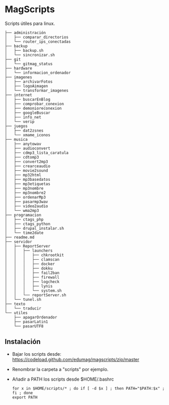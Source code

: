 # MagScripts

Scripts útiles para linux.

```
├── administración
│   ├── comparar_directorios
│   └── router_ips_conectadas
├── backup
│   ├── backup.sh
│   └── sincronizar.sh
├── git
│   └── gitmag_status
├── hardware
│   └── informacion_ordenador
├── imagenes
│   ├── archivarFotos
│   ├── logoAimagen
│   └── transformar_imagenes
├── internet
│   ├── buscarEnBlog
│   ├── comprobar_conexion
│   ├── demonioreconexion
│   ├── googleBuscar
│   ├── info_net
│   └── verip
├── juegos
│   ├── dat2zsnes
│   └── xmame_iconos
├── musica
│   ├── anytowav
│   ├── audioconvert
│   ├── cdmp3_lista_caratula
│   ├── cdtomp3
│   ├── convert2mp3
│   ├── crearceaudio
│   ├── movie2sound
│   ├── mp32html
│   ├── mp3basedatos
│   ├── mp3etiquetas
│   ├── mp3nombre
│   ├── mp3nombre2
│   ├── ordenarMp3
│   ├── pasarmp3wav
│   ├── video2audio
│   └── wma2mp3
├── programacion
│   ├── ctags_php
│   ├── ctags_python
│   ├── drupal_instalar.sh
│   └── time2date
├── readme.md
├── servidor
│   ├── ReportServer
│   │   ├── launchers
│   │   │   ├── chkrootkit
│   │   │   ├── clamscan
│   │   │   ├── docker
│   │   │   ├── dokku
│   │   │   ├── fail2ban
│   │   │   ├── firewall
│   │   │   ├── logcheck
│   │   │   ├── lynis
│   │   │   └── system.sh
│   │   └── reportServer.sh
│   └── tunel.sh
├── texto
│   └── traducir
└── utiles
    ├── apagarOrdenador
    ├── pasarLatin1
    └── pasarUTF8
```

## Instalación

- Bajar los scripts desde: https://codeload.github.com/edumag/magscripts/zip/master

- Renombrar la carpeta a "scripts" por ejemplo.

- Añadir a PATH los scripts desde $HOME/.bashrc

  ```
  for x in $HOME/scripts/* ; do if [ -d $x ] ; then PATH="$PATH:$x" ; fi ; done
  export PATH
  ```


